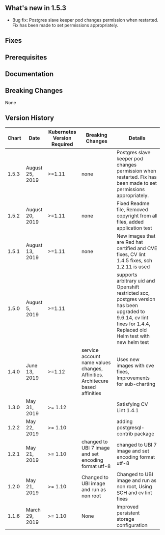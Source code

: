 ## What's new in 1.5.3

* Bug fix: Postgres slave keeper pod changes permission when restarted. Fix has been made to set permissions appropriately. 

## Fixes

## Prerequisites

## Documentation

## Breaking Changes

 None

## Version History


| Chart | Date              | Kubernetes Version Required | Breaking Changes | Details |
| ----- | ----------------- | --------------------------- | ---------------- | ------- |
| 1.5.3 | August 25, 2019 | >=1.11 |  none |Postgres slave keeper pod changes permission when restarted. Fix has been made to set permissions appropriately. |
| 1.5.2 | August 20, 2019 | >=1.11 |  none | Fixed Readme file, Removed copyright from all files, added application test |
| 1.5.1 | August 13, 2019 | >=1.11 |  none | New images that are Red hat certified and CVE fixes, CV lint 1.4.5 fixes, sch 1.2.11 is used|
| 1.5.0 | August 5, 2019 | >=1.11 |   |supports arbitrary uid and Openshift restricted scc, postgres version has been upgraded to 9.6.14, cv lint fixes for 1.4.4, Replaced old Helm test with new helm test|
| 1.4.0 | June 13, 2019 | >=1.12 | service account name values changes,  Affinities. Architecure based affinities | Uses new images with cve fixes, Improvements for sub-charting |
| 1.3.0 | May 31, 2019   | >= 1.12                     |            |  Satisfying CV Lint 1.4.1 | 
| 1.2.2 | May 22, 2019   | >= 1.10                     |            |  adding postgresql-contrib package | 
| 1.2.1 | May 21, 2019   | >= 1.10                     |        changed to UBI 7 image and set encoding format utf-8     |  changed to UBI 7 image and set encoding format utf-8| 
| 1.2.0 | May 21, 2019   | >= 1.10                     |     Changed to UBI image and run as non root         |  Changed to UBI image and run as non root, Using SCH and cv lint fixes |
| 1.1.6 | March  29, 2019   | >= 1.10                     | None             | Improved persistent storage configuration|